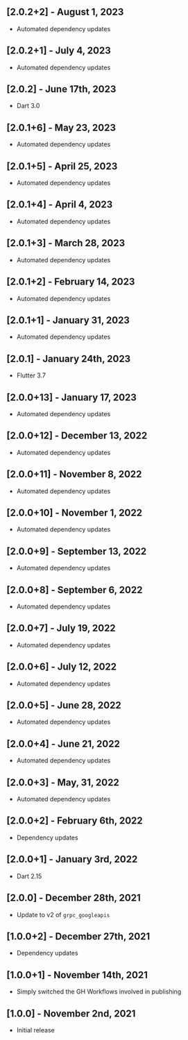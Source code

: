 ## [2.0.2+2] - August 1, 2023

* Automated dependency updates


## [2.0.2+1] - July 4, 2023

* Automated dependency updates


## [2.0.2] - June 17th, 2023

* Dart 3.0


## [2.0.1+6] - May 23, 2023

* Automated dependency updates


## [2.0.1+5] - April 25, 2023

* Automated dependency updates


## [2.0.1+4] - April 4, 2023

* Automated dependency updates


## [2.0.1+3] - March 28, 2023

* Automated dependency updates


## [2.0.1+2] - February 14, 2023

* Automated dependency updates


## [2.0.1+1] - January 31, 2023

* Automated dependency updates


## [2.0.1] - January 24th, 2023

* Flutter 3.7


## [2.0.0+13] - January 17, 2023

* Automated dependency updates


## [2.0.0+12] - December 13, 2022

* Automated dependency updates


## [2.0.0+11] - November 8, 2022

* Automated dependency updates


## [2.0.0+10] - November 1, 2022

* Automated dependency updates


## [2.0.0+9] - September 13, 2022

* Automated dependency updates


## [2.0.0+8] - September 6, 2022

* Automated dependency updates


## [2.0.0+7] - July 19, 2022

* Automated dependency updates


## [2.0.0+6] - July 12, 2022

* Automated dependency updates


## [2.0.0+5] - June 28, 2022

* Automated dependency updates


## [2.0.0+4] - June 21, 2022

* Automated dependency updates


## [2.0.0+3] - May, 31, 2022

* Automated dependency updates


## [2.0.0+2] - February 6th, 2022

* Dependency updates


## [2.0.0+1] - January 3rd, 2022

* Dart 2.15


## [2.0.0] - December 28th, 2021

* Update to v2 of `grpc_googleapis`


## [1.0.0+2] - December 27th, 2021

* Dependency updates


## [1.0.0+1] - November 14th, 2021

* Simply switched the GH Workflows involved in publishing


## [1.0.0] - November 2nd, 2021

* Initial release





















